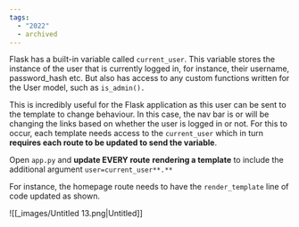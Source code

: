 ```yaml
---
tags:
  - "2022"
  - archived
---
```



Flask has a built-in variable called `current_user`. This variable stores the instance of the user that is currently logged in, for instance, their username, password_hash etc. But also has access to any custom functions written for the User model, such as `is_admin().`

This is incredibly useful for the Flask application as this user can be sent to the template to change behaviour. In this case, the nav bar is or will be changing the links based on whether the user is logged in or not. For this to occur, each template needs access to the `current_user` which in turn **requires each route to be updated to send the variable**.

Open `app.py` and **update EVERY route** **rendering a template** to include the additional argument `user=current_user**.**`

For instance, the homepage route needs to have the `render_template` line of code updated as shown.

![[_images/Untitled 13.png|Untitled]]
